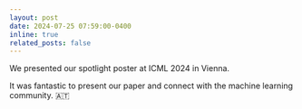 ```yaml
---
layout: post
date: 2024-07-25 07:59:00-0400
inline: true
related_posts: false
---
```


We presented our spotlight poster at ICML 2024 in Vienna. 

It was fantastic to present our paper and connect with the machine learning community. :austria:
